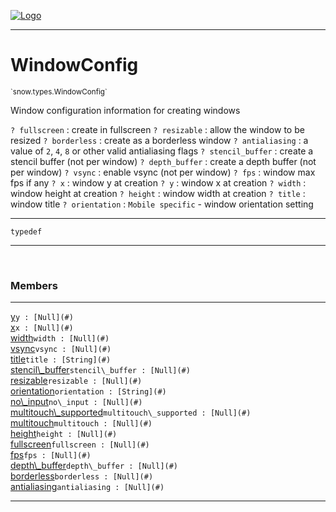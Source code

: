 
[![Logo](../../../images/logo.png)](../../../api/index.html)

---



<h1>WindowConfig</h1>
<small>`snow.types.WindowConfig`</small>

Window configuration information for creating windows

`? fullscreen` : create in fullscreen
`? resizable` : allow the window to be resized
`? borderless` : create as a borderless window
`? antialiasing` : a value of `2`, `4`, `8` or other valid antialiasing flags
`? stencil_buffer` : create a stencil buffer (not per window)
`? depth_buffer` : create a depth buffer (not per window)
`? vsync` : enable vsync (not per window)
`? fps` : window max fps if any
`? x` : window y at creation
`? y` : window x at creation
`? width` : window height at creation
`? height` : window width at creation
`? title` : window title
`? orientation` : `Mobile specific` - window orientation setting

---

`typedef`

---

&nbsp;
&nbsp;



<h3>Members</h3> <hr/><span class="member apipage">
                <a name="y"><a class="lift" href="#y">y</a></a><code class="signature apipage">y : [Null](#)</code><br/></span>
            <span class="small_desc_flat"></span><span class="member apipage">
                <a name="x"><a class="lift" href="#x">x</a></a><code class="signature apipage">x : [Null](#)</code><br/></span>
            <span class="small_desc_flat"></span><span class="member apipage">
                <a name="width"><a class="lift" href="#width">width</a></a><code class="signature apipage">width : [Null](#)</code><br/></span>
            <span class="small_desc_flat"></span><span class="member apipage">
                <a name="vsync"><a class="lift" href="#vsync">vsync</a></a><code class="signature apipage">vsync : [Null](#)</code><br/></span>
            <span class="small_desc_flat"></span><span class="member apipage">
                <a name="title"><a class="lift" href="#title">title</a></a><code class="signature apipage">title : [String](#)</code><br/></span>
            <span class="small_desc_flat"></span><span class="member apipage">
                <a name="stencil_buffer"><a class="lift" href="#stencil_buffer">stencil\_buffer</a></a><code class="signature apipage">stencil\_buffer : [Null](#)</code><br/></span>
            <span class="small_desc_flat"></span><span class="member apipage">
                <a name="resizable"><a class="lift" href="#resizable">resizable</a></a><code class="signature apipage">resizable : [Null](#)</code><br/></span>
            <span class="small_desc_flat"></span><span class="member apipage">
                <a name="orientation"><a class="lift" href="#orientation">orientation</a></a><code class="signature apipage">orientation : [String](#)</code><br/></span>
            <span class="small_desc_flat"></span><span class="member apipage">
                <a name="no_input"><a class="lift" href="#no_input">no\_input</a></a><code class="signature apipage">no\_input : [Null](#)</code><br/></span>
            <span class="small_desc_flat"></span><span class="member apipage">
                <a name="multitouch_supported"><a class="lift" href="#multitouch_supported">multitouch\_supported</a></a><code class="signature apipage">multitouch\_supported : [Null](#)</code><br/></span>
            <span class="small_desc_flat"></span><span class="member apipage">
                <a name="multitouch"><a class="lift" href="#multitouch">multitouch</a></a><code class="signature apipage">multitouch : [Null](#)</code><br/></span>
            <span class="small_desc_flat"></span><span class="member apipage">
                <a name="height"><a class="lift" href="#height">height</a></a><code class="signature apipage">height : [Null](#)</code><br/></span>
            <span class="small_desc_flat"></span><span class="member apipage">
                <a name="fullscreen"><a class="lift" href="#fullscreen">fullscreen</a></a><code class="signature apipage">fullscreen : [Null](#)</code><br/></span>
            <span class="small_desc_flat"></span><span class="member apipage">
                <a name="fps"><a class="lift" href="#fps">fps</a></a><code class="signature apipage">fps : [Null](#)</code><br/></span>
            <span class="small_desc_flat"></span><span class="member apipage">
                <a name="depth_buffer"><a class="lift" href="#depth_buffer">depth\_buffer</a></a><code class="signature apipage">depth\_buffer : [Null](#)</code><br/></span>
            <span class="small_desc_flat"></span><span class="member apipage">
                <a name="borderless"><a class="lift" href="#borderless">borderless</a></a><code class="signature apipage">borderless : [Null](#)</code><br/></span>
            <span class="small_desc_flat"></span><span class="member apipage">
                <a name="antialiasing"><a class="lift" href="#antialiasing">antialiasing</a></a><code class="signature apipage">antialiasing : [Null](#)</code><br/></span>
            <span class="small_desc_flat"></span>







---

&nbsp;
&nbsp;
&nbsp;
&nbsp;